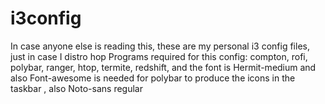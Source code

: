 # i3config
In case anyone else is reading this, these are my personal i3 config files, just in case I distro hop
Programs required for this config:
compton,
rofi,
polybar,
ranger,
htop,
termite,
redshift,
and the
font is Hermit-medium
and also Font-awesome is needed for polybar to produce the icons in the taskbar
, also Noto-sans regular
